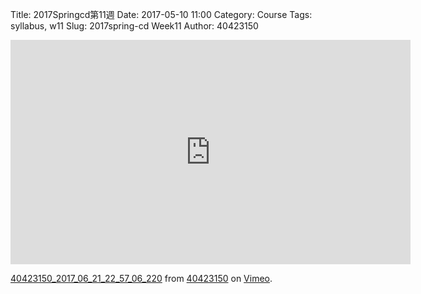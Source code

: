 Title: 2017Springcd第11週
Date: 2017-05-10 11:00
Category: Course
Tags: syllabus, w11
Slug: 2017spring-cd Week11
Author: 40423150


<!-- PELICAN_END_SUMMARY -->

<iframe src="https://player.vimeo.com/video/222529452" width="640" height="359" frameborder="0" webkitallowfullscreen mozallowfullscreen allowfullscreen></iframe>
<p><a href="https://vimeo.com/222529452">40423150_2017_06_21_22_57_06_220</a> from <a href="https://vimeo.com/user44209237">40423150</a> on <a href="https://vimeo.com">Vimeo</a>.</p>
       
